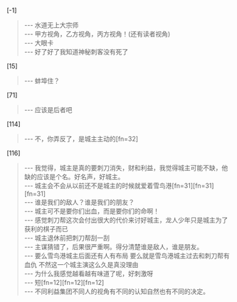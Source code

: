 
[-1] 
>--- 水道无上大宗师<br>
>--- 甲方视角，乙方视角，丙方视角！(还有读者视角)<br>
>--- 大眼卡<br>
>--- 好了好了我知道神秘刺客没有死了<br>

[15] 
>--- 蚌埠住？<br>

[71] 
>--- 应该是后者吧<br>

[114] 
>--- 不，你弄反了，是城主主动的[fn=32]<br>

[116] 
>--- 我觉得，城主是真的要刺刀消失，财和利益，我觉得城主可能不缺，他缺的应该是个名。好名声，好城主。<br>
>--- 城主会不会从以前还不是城主的时候就爱着雪鸟港[fn=31][fn=31][fn=31]<br>
>--- 谁是我们的敌人？谁是我们的朋友？<br>
>--- 城主可不是要你们出血，而是要你们的命啊！<br>
>--- 感觉刺刀帮这次会付出很大的代价来讨好城主，龙人少年只是城主为了获利的棋子而已<br>
>--- 城主退休前把刺刀帮刮一刮<br>
>--- 主谋猜错了，后果很严重啊。得分清楚谁是敌人，谁是朋友。<br>
>--- 要么雪鸟港城主后面还有人有布局 要么就是雪鸟港城主过去和刺刀帮有血仇 不然这一个城主演这么久是真没理由<br>
>--- 为什么我感觉越看越有味道了呢，好刺激呀<br>
>--- 短[fn=12][fn=12][fn=12]<br>
>--- 不同利益集团不同人的视角有不同的认知自然也有不同的决定。<br>

